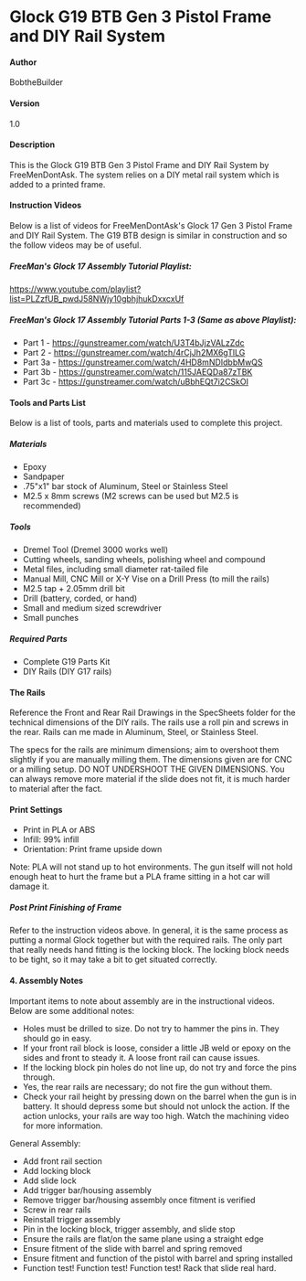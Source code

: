 # Glock G19 BTB Gen 3 Pistol Frame and DIY Rail System

#### Author
BobtheBuilder

#### Version
1.0

#### Description 
This is the Glock G19 BTB Gen 3 Pistol Frame and DIY Rail System by FreeMenDontAsk. The system relies on a DIY metal rail system which is added to a printed frame. 

#### Instruction Videos
Below is a list of videos for FreeMenDontAsk's Glock 17 Gen 3 Pistol Frame and DIY Rail System. The G19 BTB design is similar in construction and so the follow videos may be of useful.

##### FreeMan's Glock 17 Assembly Tutorial Playlist:
https://www.youtube.com/playlist?list=PLZzfUB_pwdJ58NWjy10gbhjhukDxxcxUf

##### FreeMan's Glock 17 Assembly Tutorial Parts 1-3 (Same as above Playlist):
* Part 1 - https://gunstreamer.com/watch/U3T4bJjzVALzZdc
* Part 2 - https://gunstreamer.com/watch/4rCjJh2MX6gTlLG
* Part 3a - https://gunstreamer.com/watch/4HD8mNDIdbbMwQS
* Part 3b - https://gunstreamer.com/watch/115JAEQDa87zTBK
* Part 3c - https://gunstreamer.com/watch/uBbhEQt7i2CSkOI

#### Tools and Parts List
Below is a list of tools, parts and materials used to complete this project.

##### Materials
* Epoxy 
* Sandpaper
* .75"x1" bar stock of Aluminum, Steel or Stainless Steel
* M2.5 x 8mm screws (M2 screws can be used but M2.5 is recommended)

##### Tools
* Dremel Tool (Dremel 3000 works well)
* Cutting wheels, sanding wheels, polishing wheel and compound
* Metal files, including small diameter rat-tailed file
* Manual Mill, CNC Mill or X-Y Vise on a Drill Press (to mill the rails)
* M2.5 tap + 2.05mm drill bit
* Drill (battery, corded, or hand)
* Small and medium sized screwdriver
* Small punches

##### Required Parts
* Complete G19 Parts Kit
* DIY Rails (DIY G17 rails)

#### The Rails
Reference the Front and Rear Rail Drawings in the SpecSheets folder for the technical dimensions of the DIY rails. The rails use a roll pin and screws in the rear. Rails can me made in Aluminum, Steel, or Stainless Steel. 

The specs for the rails are minimum dimensions; aim to overshoot them slightly if you are manually milling them. The dimensions given are for CNC or a milling setup. DO NOT UNDERSHOOT THE GIVEN DIMENSIONS. You can always remove more material if the slide does not fit, it is much harder to material after the fact.

#### Print Settings
* Print in PLA or ABS
* Infill: 99% infill
* Orientation: Print frame upside down

Note: PLA will not stand up to hot environments. The gun itself will not hold enough heat to hurt the frame but a PLA frame sitting in a hot car will damage it.

##### Post Print Finishing of Frame
Refer to the instruction videos above. In general, it is the same process as putting a normal Glock together but with the required rails. The only part that really needs hand fitting is the locking block. The locking block needs to be tight, so it may take a bit to get situated correctly. 

#### 4. Assembly Notes
Important items to note about assembly are in the instructional videos. Below are some additional notes:

* Holes must be drilled to size. Do not try to hammer the pins in. They should go in easy.
* If your front rail block is loose, consider a little JB weld or epoxy on the sides and front to steady it. A loose front rail can cause issues.
* If the locking block pin holes do not line up, do not try and force the pins through.
* Yes, the rear rails are necessary; do not fire the gun without them. 
* Check your rail height by pressing down on the barrel when the gun is in battery. It should depress some but should not unlock the action. If the action unlocks, your rails are way too high. Watch the machining video for more information.

General Assembly: 
* Add front rail section
* Add locking block
* Add slide lock
* Add trigger bar/housing assembly
* Remove trigger bar/housing assembly once fitment is verified
* Screw in rear rails
* Reinstall trigger assembly
* Pin in the locking block, trigger assembly, and slide stop
* Ensure the rails are flat/on the same plane using a straight edge
* Ensure fitment of the slide with barrel and spring removed
* Ensure fitment and function of the pistol with barrel and spring installed
* Function test! Function test! Function test! Rack that slide real hard.
